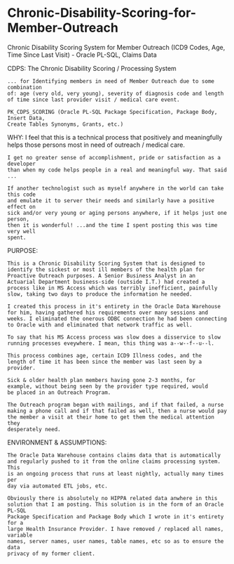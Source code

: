 # Chronic-Disability-Scoring-for-Member-Outreach
Chronic Disability Scoring System for Member Outreach (ICD9 Codes, Age, Time Since Last Visit) - Oracle PL-SQL, Claims Data
  
CDPS:   The Chronic Disability Scoring / Processing System 

	... for Identifying members in need of Member Outreach due to some combination 
	of: age (very old, very young), severity of diagnosis code and length 
	of time since last provider visit / medical care event.

	PK_CDPS_SCORING (Oracle PL-SQL Package Specification, Package Body, Insert Data, 
	Create Tables Synonyms, Grants, etc.)

WHY:	I feel that this is a technical process that positively and meaningfully helps 
	those persons most in need of outreach / medical care. 
			   
	I get no greater sense of accomplishment, pride or satisfaction as a developer 
	than when my code helps people in a real and meaningful way. That said ...

	If another technologist such as myself anywhere in the world can take this code 
	and emulate it to server their needs and similarly have a positive effect on 
	sick and/or very young or aging persons anywhere, if it helps just one person, 
	then it is wonderful! ...and the time I spent posting this was time very well 
	spent.

PURPOSE:

	This is a Chronic Disability Scoring System that is designed to 
	identify the sickest or most ill members of the health plan for 
	Proactive Outreach purposes. A Senior Business Analyst in an 
	Actuarial Department business-side (outside I.T.) had created a 
	process like in MS Access which was terribly inefficient, painfully 
	slow, taking two days to produce the information he needed.

	I created this process in it's entirety in the Oracle Data Warehouse 
	for him, having gathered his requirements over many sessions and 
	weeks. I eliminated the onerous ODBC connection he had been connecting 
	to Oracle with and eliminated that network traffic as well.

	To say that his MS Access process was slow does a disservice to slow 
	running processes eveywhere. I mean, this thing was a--w--f--u--l.

	This process combines age, certain ICD9 Illness codes, and the 
	length of time it has been since the member was last seen by a 
	provider.

	Sick & older health plan members having gone 2-3 months, for 
	example, without being seen by the provider type required, would 
	be placed in an Outreach Program.

	The Outreach program began with mailings, and if that failed, a nurse 
	making a phone call and if that failed as well, then a nurse would pay 
	the member a visit at their home to get them the medical attention they 
	desperately need.

ENVIRONMENT & ASSUMPTIONS:

	The Oracle Data Warehouse contains claims data that is automatically 
	and regularly pushed to it from the online claims processing system. This 
	is an ongoing process that runs at least nightly, actually many times per 
	day via automated ETL jobs, etc.

	Obviously there is absolutely no HIPPA related data anwhere in this 
	solution that I am posting. This solution is in the form of an Oracle PL-SQL 
	Package Specification and Package Body which I wrote in it's entirety for a 
	large Health Insurance Provider. I have removed / replaced all names, variable 
	names, server names, user names, table names, etc so as to ensure the data 
	privacy of my former client.
